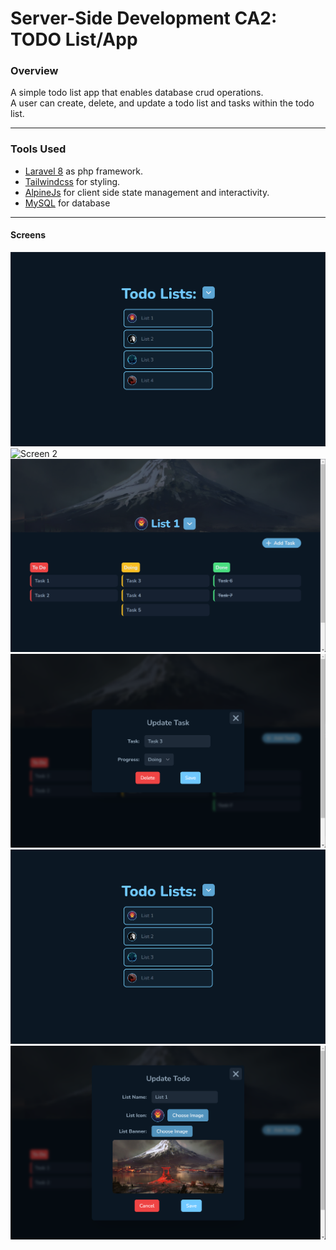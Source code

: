 # Server-Side Development CA2: TODO List/App

### Overview
A simple todo list app that enables database crud operations.
<br />
A user can create, delete, and update a todo list and tasks within the todo list.

************************************

### Tools Used

- [Laravel 8](https://laravel.com/docs/8.x/installation#meet-laravel) as php framework.
- [Tailwindcss](https://tailwindcss.com/) for styling.
- [AlpineJs](https://alpinejs.dev/) for client side state management and interactivity.
- [MySQL](https://www.mysql.com/) for database


************************************

#### Screens
![Screen 1](./screens/screen-1.png)
![Screen 2](./screens/screen-2png)
![Screen 3](./screens/screen-3.png)
![Screen 4](./screens/screen-4.png)
![Screen 5](./screens/screen-1.png)
![Screen 6](./screens/screen-6.png)
